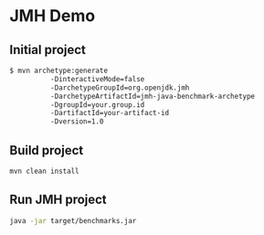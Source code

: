 # JMH Demo

## Initial project
```bash
$ mvn archetype:generate
          -DinteractiveMode=false
          -DarchetypeGroupId=org.openjdk.jmh
          -DarchetypeArtifactId=jmh-java-benchmark-archetype
          -DgroupId=your.group.id
          -DartifactId=your-artifact-id
          -Dversion=1.0
```
## Build project
```bash
mvn clean install
```

## Run JMH project
```bash
java -jar target/benchmarks.jar
```
